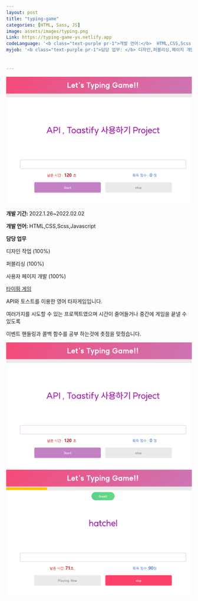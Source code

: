 ```yaml
---
layout: post
title: "typing-game"
categories: [HTML, Sass, JS]
image: assets/images/typing.png
Link: https://typing-game-ys.netlify.app
codeLanguage: '<b class="text-purple pr-1">개발 언어:</b>  HTML,CSS,Scss,Javascript'
myjob: '<b class="text-purple pr-1">담당 업무: </b> 디자인,퍼블리싱,페이지 개발 (All 100%)'
  

---
```

<div class="row border-bottom justify-content-around flex-md-nowrap flex-wrap">
  
<div class="col-md-5 align-self-center w-100 h200 of-hidden"><img class="rounded" src="/assets/images/typing.png" alt="{{ page.title }}"></div>
  <div class="pdtb col-md-5 pr-0 col-7 align-self-center offset-md-0 offset-3">
  <p class="text-dark text-left"><b>개발 기간: </b> 2022.1.26~2022.02.02</p>
  <p class="text-dark text-left "><b>개발 언어: </b> HTML,CSS,Scss,Javascript </p>
  <p class="text-dark text-left "><b>담당 업무</b></p>
  <p class="text-dark text-left pl-2"> 디자인 작업 (100%)</p>
  <p class="text-dark text-left pl-2"> 퍼블리싱 (100%)</p>
  <p class="text-dark text-left pl-2"> 사용자 페이지 개발 (100%)</p>

<a class="btn btn-purple mt-1" href="https://typing-game-ys.netlify.app" target="_blank">타이핑 게임</a>
  </div>
</div>



<p class="text-dark text-center mt-3">API와 토스트를 이용한 영어 타자게임입니다.</p>
<p class="text-dark text-center"> 여러가지를 시도할 수 있는 프로젝트였으며 시간이 줄어들거나 중간에 게임을 끝낼 수 있도록 </p>
<p class="text-dark text-center">이벤트 핸들링과 콜백 함수를 공부 하는것에 촛점을 맞췄습니다. </p>


<div class="row justify-content-center pt-5 flex-wrap ">
  <div class="col-10 pt-4">
      <img src="/assets/images/typing.png">
    </div>
      <div class="col-10 pt-4">
      <img src="/assets/images/typing02.png">
    </div>
   
   
</div>
  
 